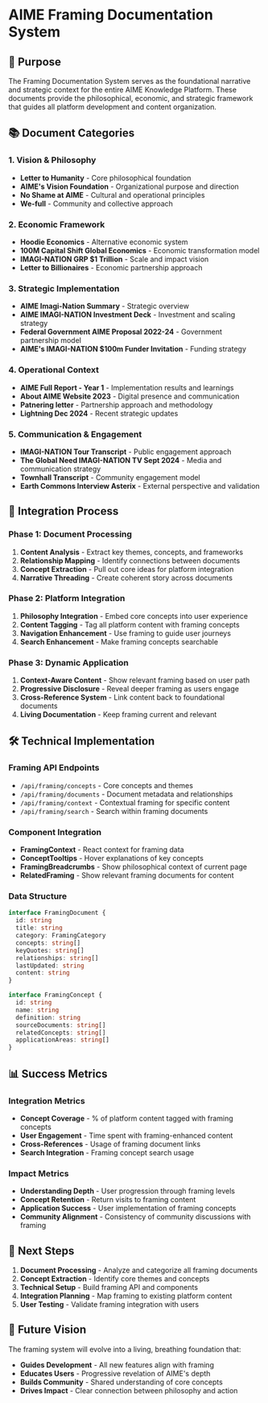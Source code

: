# AIME Framing Documentation System

## 🎯 Purpose

The Framing Documentation System serves as the foundational narrative and strategic context for the entire AIME Knowledge Platform. These documents provide the philosophical, economic, and strategic framework that guides all platform development and content organization.

## 📚 Document Categories

### **1. Vision & Philosophy**
- **Letter to Humanity** - Core philosophical foundation
- **AIME's Vision Foundation** - Organizational purpose and direction
- **No Shame at AIME** - Cultural and operational principles
- **We-full** - Community and collective approach

### **2. Economic Framework**
- **Hoodie Economics** - Alternative economic system
- **100M Capital Shift Global Economics** - Economic transformation model
- **IMAGI-NATION GRP $1 Trillion** - Scale and impact vision
- **Letter to Billionaires** - Economic partnership approach

### **3. Strategic Implementation**
- **AIME Imagi-Nation Summary** - Strategic overview
- **AIME IMAGI-NATION Investment Deck** - Investment and scaling strategy
- **Federal Government AIME Proposal 2022-24** - Government partnership model
- **AIME's IMAGI-NATION $100m Funder Invitation** - Funding strategy

### **4. Operational Context**
- **AIME Full Report - Year 1** - Implementation results and learnings
- **About AIME Website 2023** - Digital presence and communication
- **Patnering letter** - Partnership approach and methodology
- **Lightning Dec 2024** - Recent strategic updates

### **5. Communication & Engagement**
- **IMAGI-NATION Tour Transcript** - Public engagement approach
- **The Global Need IMAGI-NATION TV Sept 2024** - Media and communication strategy
- **Townhall Transcript** - Community engagement model
- **Earth Commons Interview Asterix** - External perspective and validation

## 🔄 Integration Process

### **Phase 1: Document Processing**
1. **Content Analysis** - Extract key themes, concepts, and frameworks
2. **Relationship Mapping** - Identify connections between documents
3. **Concept Extraction** - Pull out core ideas for platform integration
4. **Narrative Threading** - Create coherent story across documents

### **Phase 2: Platform Integration**
1. **Philosophy Integration** - Embed core concepts into user experience
2. **Content Tagging** - Tag all platform content with framing concepts
3. **Navigation Enhancement** - Use framing to guide user journeys
4. **Search Enhancement** - Make framing concepts searchable

### **Phase 3: Dynamic Application**
1. **Context-Aware Content** - Show relevant framing based on user path
2. **Progressive Disclosure** - Reveal deeper framing as users engage
3. **Cross-Reference System** - Link content back to foundational documents
4. **Living Documentation** - Keep framing current and relevant

## 🛠️ Technical Implementation

### **Framing API Endpoints**
- `/api/framing/concepts` - Core concepts and themes
- `/api/framing/documents` - Document metadata and relationships
- `/api/framing/context` - Contextual framing for specific content
- `/api/framing/search` - Search within framing documents

### **Component Integration**
- **FramingContext** - React context for framing data
- **ConceptTooltips** - Hover explanations of key concepts
- **FramingBreadcrumbs** - Show philosophical context of current page
- **RelatedFraming** - Show relevant framing documents for content

### **Data Structure**
```typescript
interface FramingDocument {
  id: string
  title: string
  category: FramingCategory
  concepts: string[]
  keyQuotes: string[]
  relationships: string[]
  lastUpdated: string
  content: string
}

interface FramingConcept {
  id: string
  name: string
  definition: string
  sourceDocuments: string[]
  relatedConcepts: string[]
  applicationAreas: string[]
}
```

## 📊 Success Metrics

### **Integration Metrics**
- **Concept Coverage** - % of platform content tagged with framing concepts
- **User Engagement** - Time spent with framing-enhanced content
- **Cross-References** - Usage of framing document links
- **Search Integration** - Framing concept search usage

### **Impact Metrics**
- **Understanding Depth** - User progression through framing levels
- **Concept Retention** - Return visits to framing content
- **Application Success** - User implementation of framing concepts
- **Community Alignment** - Consistency of community discussions with framing

## 🎯 Next Steps

1. **Document Processing** - Analyze and categorize all framing documents
2. **Concept Extraction** - Identify core themes and concepts
3. **Technical Setup** - Build framing API and components
4. **Integration Planning** - Map framing to existing platform content
5. **User Testing** - Validate framing integration with users

## 🔮 Future Vision

The framing system will evolve into a living, breathing foundation that:
- **Guides Development** - All new features align with framing
- **Educates Users** - Progressive revelation of AIME's depth
- **Builds Community** - Shared understanding of core concepts
- **Drives Impact** - Clear connection between philosophy and action